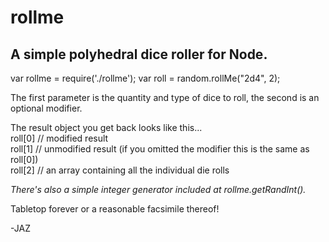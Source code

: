 rollme
======

A simple polyhedral dice roller for Node.
-----------------------------------------

var rollme = require('./rollme');
var roll = random.rollMe("2d4", 2);

The first parameter is the quantity and type of dice to roll, the second is an optional modifier.

The result object you get back looks like this...  
  roll[0] // modified result  
  roll[1] // unmodified result (if you omitted the modifier this is the same as   roll[0])  
  roll[2] // an array containing all the individual die rolls  

_There's also a simple integer generator included at rollme.getRandInt()._

Tabletop forever or a reasonable facsimile thereof!

-JAZ